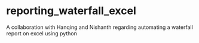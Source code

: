 # reporting_waterfall_excel
A collaboration with Hanqing and Nishanth regarding automating a waterfall report on excel using python

